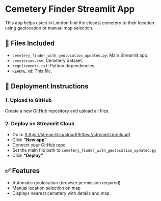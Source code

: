 # Cemetery Finder Streamlit App

This app helps users in London find the closest cemetery to their location using geolocation or manual map selection.

## 📁 Files Included
- `cemetery_finder_with_geolocation_updated.py`: Main Streamlit app.
- `cemeteries.csv`: Cemetery dataset.
- `requirements.txt`: Python dependencies.
- `README.md`: This file.

## 🚀 Deployment Instructions

### 1. Upload to GitHub
Create a new GitHub repository and upload all files.

### 2. Deploy on Streamlit Cloud
- Go to [https://streamlit.io/cloud](https://streamlit.io/cloud)
- Click **“New app”**
- Connect your GitHub repo
- Set the main file path to `cemetery_finder_with_geolocation_updated.py`
- Click **“Deploy”**

## ✅ Features
- Automatic geolocation (browser permission required)
- Manual location selection on map
- Displays nearest cemetery with details and map

